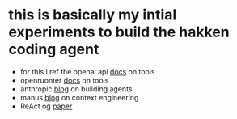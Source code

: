 # this is basically my intial experiments to build the hakken coding agent

- for this i ref the openai api [docs](https://platform.openai.com/docs/guides/tools) on tools 
- openruonter [docs](https://openrouter.ai/docs/features/tool-calling) on tools 
- anthropic [blog](https://www.anthropic.com/engineering/building-effective-agents) on building agents 
- manus [blog](https://manus.im/blog/Context-Engineering-for-AI-Agents-Lessons-from-Building-Manus) on context engineering
- ReAct og [paper](https://arxiv.org/abs/2210.03629) 
